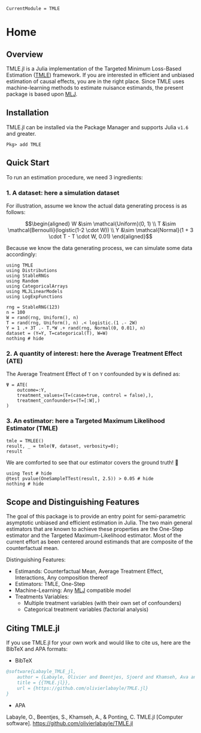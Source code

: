 ```@meta
CurrentModule = TMLE
```

# Home

## Overview

TMLE.jl is a Julia implementation of the Targeted Minimum Loss-Based Estimation ([TMLE](https://link.springer.com/book/10.1007/978-1-4419-9782-1)) framework. If you are interested in efficient and unbiased estimation of causal effects, you are in the right place. Since TMLE uses machine-learning methods to estimate nuisance estimands, the present package is based upon [MLJ](https://alan-turing-institute.github.io/MLJ.jl/dev/).

## Installation

TMLE.jl can be installed via the Package Manager and supports Julia `v1.6` and greater.

```Pkg
Pkg> add TMLE
```

## Quick Start

To run an estimation procedure, we need 3 ingredients:

### 1. A dataset: here a simulation dataset

For illustration, assume we know the actual data generating process is as follows:

```math
\begin{aligned}
W  &\sim \mathcal{Uniform}(0, 1) \\
T  &\sim \mathcal{Bernoulli}(logistic(1-2 \cdot W)) \\
Y  &\sim \mathcal{Normal}(1 + 3 \cdot T - T \cdot W, 0.01)
\end{aligned}
```

Because we know the data generating process, we can simulate some data accordingly:

```@example quick-start
using TMLE
using Distributions
using StableRNGs
using Random
using CategoricalArrays
using MLJLinearModels
using LogExpFunctions

rng = StableRNG(123)
n = 100
W = rand(rng, Uniform(), n)
T = rand(rng, Uniform(), n) .< logistic.(1 .- 2W)
Y = 1 .+ 3T .- T.*W .+ rand(rng, Normal(0, 0.01), n)
dataset = (Y=Y, T=categorical(T), W=W)
nothing # hide
```

### 2. A quantity of interest: here the Average Treatment Effect (ATE)

The Average Treatment Effect of ``T`` on ``Y`` confounded by ``W`` is defined as:

```@example quick-start
Ψ = ATE(
    outcome=:Y, 
    treatment_values=(T=(case=true, control = false),), 
    treatment_confounders=(T=[:W],)
)
```

### 3. An estimator: here a Targeted Maximum Likelihood Estimator (TMLE)

```@example quick-start
tmle = TMLEE()
result, _ = tmle(Ψ, dataset, verbosity=0);
result
```

We are comforted to see that our estimator covers the ground truth! 🥳

```@example quick-start
using Test # hide
@test pvalue(OneSampleTTest(result, 2.5)) > 0.05 # hide
nothing # hide
```

## Scope and Distinguishing Features

The goal of this package is to provide an entry point for semi-parametric asymptotic unbiased and efficient estimation in Julia. The two main general estimators that are known to achieve these properties are the One-Step estimator and the Targeted Maximum-Likelihood estimator. Most of the current effort as been centered around estimands that are composite of the counterfactual mean.

Distinguishing Features:

- Estimands: Counterfactual Mean, Average Treatment Effect, Interactions, Any composition thereof
- Estimators: TMLE, One-Step
- Machine-Learning: Any [MLJ](https://alan-turing-institute.github.io/MLJ.jl/stable/) compatible model
- Treatments Variables:
  - Multiple treatment variables (with their own set of confounders)
  - Categorical treatment variables (factorial analysis)

## Citing TMLE.jl

If you use TMLE.jl for your own work and would like to cite us, here are the BibTeX and APA formats:

- BibTeX

```bibtex
@software{Labayle_TMLE_jl,
    author = {Labayle, Olivier and Beentjes, Sjoerd and Khamseh, Ava and Ponting, Chris},
    title = {{TMLE.jl}},
    url = {https://github.com/olivierlabayle/TMLE.jl}
}
```

- APA

Labayle, O., Beentjes, S., Khamseh, A., & Ponting, C. TMLE.jl [Computer software]. https://github.com/olivierlabayle/TMLE.jl